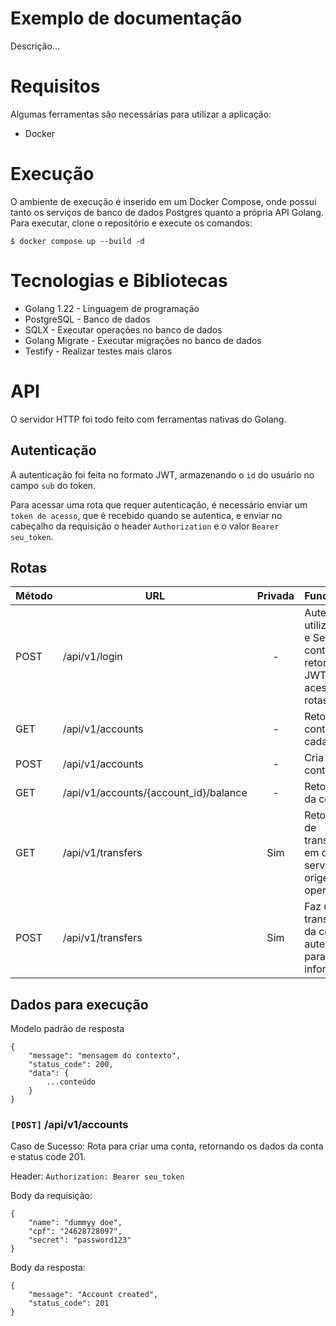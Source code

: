 # Exemplo de documentação

Descrição...

# Requisitos

Algumas ferramentas são necessárias para utilizar a aplicação:

- Docker

# Execução

O ambiente de execução é inserido em um Docker Compose, onde possui tanto os serviços de banco de dados Postgres quanto a própria API Golang. Para executar, clone o repositório e execute os comandos:

```
$ docker compose up --build -d
```

# Tecnologias e Bibliotecas

- Golang 1.22 - Linguagem de programação
- PostgreSQL - Banco de dados
- SQLX - Executar operações no banco de dados
- Golang Migrate - Executar migrações no banco de dados
- Testify - Realizar testes mais claros

# API

O servidor HTTP foi todo feito com ferramentas nativas do Golang.

## Autenticação

A autenticação foi feita no formato JWT, armazenando o `id` do usuário no campo `sub` do token.

Para acessar uma rota que requer autenticação, é necessário enviar um `token de acesso`, que é recebido quando se autentica, e enviar no cabeçalho da requisição o header `Authorization` e o valor `Bearer seu_token`.

## Rotas

| Método | URL                                   | Privada | Funcionalidade                                                                            |
| :----- | ------------------------------------- | :-----: | ----------------------------------------------------------------------------------------- |
| POST   | /api/v1/login                         |    -    | Autentica utilizando CPF e Secret da conta, retornando JWT para acesso de rotas privadas. |
| GET    | /api/v1/accounts                      |    -    | Retorna todas contas cadastradas.                                                         |
| POST   | /api/v1/accounts                      |    -    | Cria uma nova conta.                                                                      |
| GET    | /api/v1/accounts/{account_id}/balance |    -    | Retorna o saldo da conta.                                                                 |
| GET    | /api/v1/transfers                     |   Sim   | Retorna a lista de transferências em que a conta serviu como origem da operação.          |
| POST   | /api/v1/transfers                     |   Sim   | Faz uma transferência da conta autenticada para uma conta informada.                      |

## Dados para execução

Modelo padrão de resposta

```
{
    "message": "mensagem do contexto",
    "status_code": 200,
    "data": {
        ...conteúdo
    }
}
```

### `[POST]` /api/v1/accounts

Caso de Sucesso: Rota para criar uma conta, retornando os dados da conta e status code 201.

Header: `Authorization: Bearer seu_token`

Body da requisição:

```
{
    "name": "dummyy doe",
    "cpf": "24628728097",
    "secret": "password123"
}
```

Body da resposta:

```
{
    "message": "Account created",
    "status_code": 201
}
```
